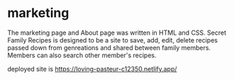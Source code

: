 # marketing

The marketing page and About page was written in HTML and CSS. Secret Family Recipes is designed to be a site to save, add, edit, delete recipes passed down from genreations and shared between family members. Members can also search other member's recipes.

deployed site is https://loving-pasteur-c12350.netlify.app/
